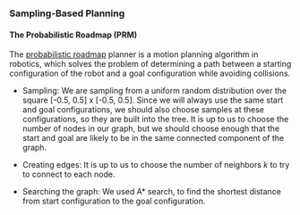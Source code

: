 ### Sampling-Based Planning 

#### The Probabilistic Roadmap (PRM)

The [probabilistic roadmap](https://en.wikipedia.org/wiki/Probabilistic_roadmap) planner is a motion planning algorithm in robotics, which solves the problem of determining a path between a starting configuration of the robot and a goal configuration while avoiding collisions.

- Sampling: We are sampling from a uniform random distribution over the square [-0.5, 0.5] x [-0.5, 0.5]. Since we will always use the same start and goal configurations, we should also choose samples at these configurations, so they are built into the tree. It is up to us to choose the number of nodes in our graph, but we should choose enough that the start and goal are likely to be in the same connected component of the graph.

- Creating edges: It is up to us to choose the number of neighbors $k$ to try to connect to each node.

- Searching the graph: We used A* search, to find the shortest distance from start configuration to the goal configuration.